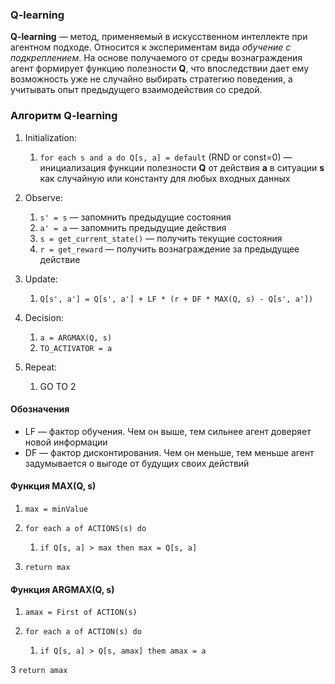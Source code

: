 ### Q-learning

**Q-learning** — метод, применяемый в искусственном интеллекте при агентном подходе. Относится к экспериментам вида *oбучение с подкреплением*. 
На основе получаемого от среды вознаграждения агент формирует функцию полезности **Q**, что впоследствии дает ему возможность уже не случайно выбирать стратегию поведения, а учитывать опыт предыдущего взаимодействия со средой.

### Алгоритм Q-learning

1. Initialization:
    1. `for each s and a do Q[s, a] = default` (RND or const=0) — инициализация функции полезности **Q** от действия **a** в ситуации **s** как случайную или константу для любых входных данных

2. Observe:
    1. `s' = s` — запомнить предыдущие состояния
    2. `a' = a` — запомнить предыдущие действия
    3. `s = get_current_state()` — получить текущие состояния
    4. `r = get_reward` — получить вознаграждение за предыдущее действие

3. Update:
    1. `Q[s', a'] = Q[s', a'] + LF * (r + DF * MAX(Q, s) - Q[s', a'])`

4. Decision:
    1. `a = ARGMAX(Q, s)`
    2. `TO_ACTIVATOR = a`
    
5. Repeat:
    1. GO TO 2
    

#### Обозначения 
- LF — фактор обучения. Чем он выше, тем сильнее агент доверяет новой информации
- DF — фактор дисконтирования. Чем он меньше, тем меньше агент задумывается о выгоде от будущих своих действий

#### Функция MAX(Q, s)
1. `max = minValue`

2. `for each a of ACTIONS(s) do`
    1. `if Q[s, a] > max then max = Q[s, a]`

3. `return max`

#### Функция ARGMAX(Q, s)
1. `amax = First of ACTION(s)`

2. `for each a of ACTION(s) do`
    1. `if Q[s, a] > Q[s, amax] them amax = a`

3 `return amax`